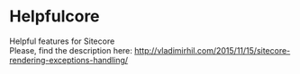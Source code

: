 # Helpfulcore
Helpful features for Sitecore <br/>
Please, find the description here: http://vladimirhil.com/2015/11/15/sitecore-rendering-exceptions-handling/ 
